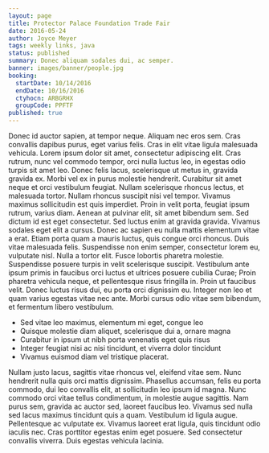 ```yaml
---
layout: page
title: Protector Palace Foundation Trade Fair
date: 2016-05-24
author: Joyce Meyer
tags: weekly links, java
status: published
summary: Donec aliquam sodales dui, ac semper.
banner: images/banner/people.jpg
booking:
  startDate: 10/14/2016
  endDate: 10/16/2016
  ctyhocn: ARBGRHX
  groupCode: PPFTF
published: true
---
```

Donec id auctor sapien, at tempor neque. Aliquam nec eros sem. Cras convallis dapibus purus, eget varius felis. Cras in elit vitae ligula malesuada vehicula. Lorem ipsum dolor sit amet, consectetur adipiscing elit. Cras rutrum, nunc vel commodo tempor, orci nulla luctus leo, in egestas odio turpis sit amet leo. Donec felis lacus, scelerisque ut metus in, gravida gravida ex. Morbi vel ex in purus molestie hendrerit. Curabitur sit amet neque et orci vestibulum feugiat. Nullam scelerisque rhoncus lectus, et malesuada tortor. Nullam rhoncus suscipit nisi vel tempor. Vivamus maximus sollicitudin est quis imperdiet. Proin in velit porta, feugiat ipsum rutrum, varius diam. Aenean at pulvinar elit, sit amet bibendum sem. Sed dictum id est eget consectetur.
Sed luctus enim at gravida gravida. Vivamus sodales eget elit a cursus. Donec ac sapien eu nulla mattis elementum vitae a erat. Etiam porta quam a mauris luctus, quis congue orci rhoncus. Duis vitae malesuada felis. Suspendisse non enim semper, consectetur lorem eu, vulputate nisl. Nulla a tortor elit. Fusce lobortis pharetra molestie. Suspendisse posuere turpis in velit scelerisque suscipit. Vestibulum ante ipsum primis in faucibus orci luctus et ultrices posuere cubilia Curae; Proin pharetra vehicula neque, et pellentesque risus fringilla in. Proin ut faucibus velit. Donec luctus risus dui, eu porta orci dignissim eu. Integer non leo et quam varius egestas vitae nec ante. Morbi cursus odio vitae sem bibendum, et fermentum libero vestibulum.

* Sed vitae leo maximus, elementum mi eget, congue leo
* Quisque molestie diam aliquet, scelerisque dui a, ornare magna
* Curabitur in ipsum ut nibh porta venenatis eget quis risus
* Integer feugiat nisi ac nisi tincidunt, et viverra dolor tincidunt
* Vivamus euismod diam vel tristique placerat.

Nullam justo lacus, sagittis vitae rhoncus vel, eleifend vitae sem. Nunc hendrerit nulla quis orci mattis dignissim. Phasellus accumsan, felis eu porta commodo, dui leo convallis elit, at sollicitudin leo ipsum id magna. Nunc commodo orci vitae tellus condimentum, in molestie augue sagittis. Nam purus sem, gravida ac auctor sed, laoreet faucibus leo. Vivamus sed nulla sed lacus maximus tincidunt quis a quam. Vestibulum id ligula augue. Pellentesque ac vulputate ex. Vivamus laoreet erat ligula, quis tincidunt odio iaculis nec. Cras porttitor egestas enim eget posuere. Sed consectetur convallis viverra. Duis egestas vehicula lacinia.
